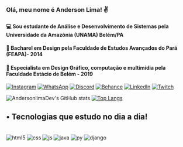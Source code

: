 ### Olá, meu nome é Anderson Lima! ✌️
#### 💻 Sou estudante de Análise e Desenvolvimento de Sistemas pela Universidade da Amazônia (UNAMA) Belém/PA
#### 🎨 Bacharel em Design pela Faculdade de Estudos Avançados do Pará (FEAPA)- 2014
#### 🎨 Especialista em Design Gráfico, computação e multimídia pela Faculdade Estácio de Belém - 2019
[![Instagram](https://img.shields.io/badge/Instagram-E4405F?style=for-the-badge&logo=instagram&logoColor=white)](https://www.instagram.com/limacmyk)
[![WhatsApp](https://img.shields.io/badge/Gmail-D14836?style=for-the-badge&logo=gmail&logoColor=white)](mailto:andersonramos816@gmail.com)
[![Discord](https://img.shields.io/badge/Discord-7289DA?style=for-the-badge&logo=discord&logoColor=white)](https://discord.com/invite/t3qYZvFQfB)
[![Behance](https://img.shields.io/badge/-Behance-blue?style=for-the-badge&logo=behance&logoColor=white)](https://www.behance.net/andersonramos)
[![LinkedIn](https://img.shields.io/badge/LinkedIn-0077B5?style=for-the-badge&logo=linkedin&logoColor=white)](https://www.linkedin.com/in/andersonlimaramos/)
[![Twitch](https://img.shields.io/badge/Twitch-9146FF?style=for-the-badge&logo=twitch&logoColor=white)](https://www.twitch.tv/blvckzinho)

![AndersonlimaDev's GitHub stats](https://github-readme-stats.vercel.app/api?username=AndersonlimaDev&show_icons=true&theme=radical)  [![Top Langs](https://github-readme-stats.vercel.app/api/top-langs/?username=AndersonlimaDev&layout=compact)](https://github.com/AndersonlimaDev/github-readme-stats)

## • Tecnologias que estudo no dia a dia!

<div style="display: inline_block"><br>
    <img align="center" alt="html5" src="https://img.shields.io/badge/HTML5-E34F26?style=for-the-badge&logo=html5&logoColor=white">
    <img align="center" alt="css" src="https://img.shields.io/badge/CSS3-1572B6?style=for-the-badge&logo=css3&logoColor=white">
    <img align="center" alt="js" src="https://img.shields.io/badge/JavaScript-F7DF1E?style=for-the-badge&logo=javascript&logoColor=black">
    <img align="center" alt="java" src="https://img.shields.io/badge/Java-ED8B00?style=for-the-badge&logo=openjdk&logoColor=white">
    <img align="center" alt="py" src="https://img.shields.io/badge/Python-14354C?style=for-the-badge&logo=python&logoColor=white">
    <img align="center" alt="django" src="https://img.shields.io/badge/Django-092E20?style=for-the-badge&logo=django&logoColor=white"></div>
